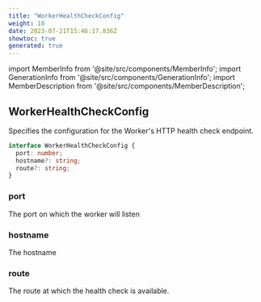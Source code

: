 ```yaml
---
title: "WorkerHealthCheckConfig"
weight: 10
date: 2023-07-21T15:46:17.836Z
showtoc: true
generated: true
---
```

<!-- This file was generated from the Vendure source. Do not modify. Instead, re-run the "docs:build" script -->
import MemberInfo from '@site/src/components/MemberInfo';
import GenerationInfo from '@site/src/components/GenerationInfo';
import MemberDescription from '@site/src/components/MemberDescription';


## WorkerHealthCheckConfig

<GenerationInfo sourceFile="packages/core/src/worker/worker-health.service.ts" sourceLine="14" packageName="@vendure/core" since="1.2.0" />

Specifies the configuration for the Worker's HTTP health check endpoint.

```ts title="Signature"
interface WorkerHealthCheckConfig {
  port: number;
  hostname?: string;
  route?: string;
}
```

<div className="members-wrapper">

### port

<MemberInfo kind="property" type="number"   />

The port on which the worker will listen
### hostname

<MemberInfo kind="property" type="string" default="'localhost'"   />

The hostname
### route

<MemberInfo kind="property" type="string" default="'/health'"   />

The route at which the health check is available.


</div>
